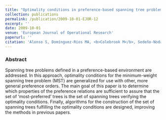 ```yaml
---
title: "Optimality conditions in preference-based spanning tree problems"
collection: publications
permalink: /publication/2009-10-01-EJOR-12
excerpt: ''
date: 2009-10-01
venue: 'European Journal of Operational Research'
paperurl: ''
citation: 'Alonso S, Domínguez-Ríos MA, <b>Colebrook M</b>, Sedeño-Noda A. &quot;Optimality conditions in preference-based spanning tree problems&quot;. <i>European Journal of Operational Research</i> 198(1), 232-240 (2009)' #'Your Name, You. (2015). &quot;Paper Title Number 3.&quot; <i>Journal 1</i>. 1(3).'
---
```

### Abstract
Spanning tree problems defined in a preference-based environment are addressed. In this approach, optimality conditions for the minimum-weight spanning tree problem (MST) are generalized for use with other, more general preference orders. The main goal of this paper is to determine which properties of the preference relations are sufficient to assure that the set of ‘most-preferred’ trees is the set of spanning trees verifying the optimality conditions. Finally, algorithms for the construction of the set of spanning trees fulfilling the optimality conditions are designed, improving the methods in previous papers.
